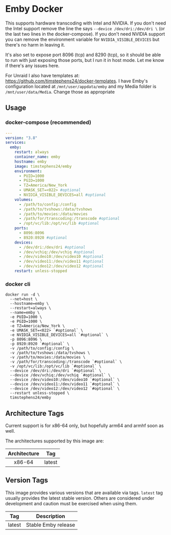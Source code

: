 # Emby Docker

This supports hardware transcoding with Intel and NVIDIA. If you don't need the Intel support remove the line the says `--device /dev/dri:/dev/dri \` (or the last two lines in the docker-compose). If you don't need NVIDIA support you can remove the environment variable for `NVIDIA_VISIBLE_DEVICES` but there's no harm in leaving it.

It's also set to expose port 8096 (tcp) and 8290 (tcp), so it should be able to run with just exposing those ports, but I run it in host mode. Let me know if there's any issues here.

For Unraid I also have templates at: https://github.com/timstephens24/docker-templates. I have Emby's configuration located at `/mnt/user/appdata/emby` and my Media folder is `/mnt/user/data/Media`. Change those as appropriate

## Usage

### docker-compose (recommended)

```yaml
---
version: "3.8"
services:
  emby:
    restart: always
    container_name: emby
    hostname: emby
    image: timstephens24/emby
    environment:
      - PUID=1000
      - PGID=1000
      - TZ=America/New_York
      - UMASK_SET=<022> #optional
      - NVIDIA_VISIBLE_DEVICES=all #optional
    volumes:
      - /path/to/config:/config
      - /path/to/tvshows:/data/tvshows
      - /path/to/movies:/data/movies
      - /path/for/transcoding:/transcode #optional
      - /opt/vc/lib:/opt/vc/lib #optional
    ports:
      - 8096:8096
      - 8920:8920 #optional
    devices:
      - /dev/dri:/dev/dri #optional
      - /dev/vchiq:/dev/vchiq #optional
      - /dev/video10:/dev/video10 #optional
      - /dev/video11:/dev/video11 #optional
      - /dev/video12:/dev/video12 #optional
    restart: unless-stopped
```
### docker cli

```
docker run -d \
  --net=host \
  --hostname=emby \
  --restart=always \
  --name=emby \
  -e PUID=1000 \
  -e PGID=1000 \
  -e TZ=America/New_York \
  -e UMASK_SET=<022> `#optional` \
  -e NVIDIA_VISIBLE_DEVICES=all `#optional` \
  -p 8096:8096 \
  -p 8920:8920 `#optional` \
  -v /path/to/config:/config \
  -v /path/to/tvshows:/data/tvshows \
  -v /path/to/movies:/data/movies \
  -v /path/for/transcoding:/transcode `#optional` \
  -v /opt/vc/lib:/opt/vc/lib `#optional` \
  --device /dev/dri:/dev/dri `#optional` \
  --device /dev/vchiq:/dev/vchiq `#optional` \
  --device /dev/video10:/dev/video10 `#optional` \
  --device /dev/video11:/dev/video11 `#optional` \
  --device /dev/video12:/dev/video12 `#optional` \
  --restart unless-stopped \
  timstephens24/emby
```

## Architecture Tags
Current support is for x86-64 only, but hopefully arm64 and armhf soon as well.

The architectures supported by this image are:

| Architecture | Tag |
| :----: | --- |
| x86-64 | latest |

## Version Tags

This image provides various versions that are available via tags. `latest` tag usually provides the latest stable version. Others are considered under development and caution must be exercised when using them.

| Tag | Description |
| :----: | --- |
| latest | Stable Emby release |
